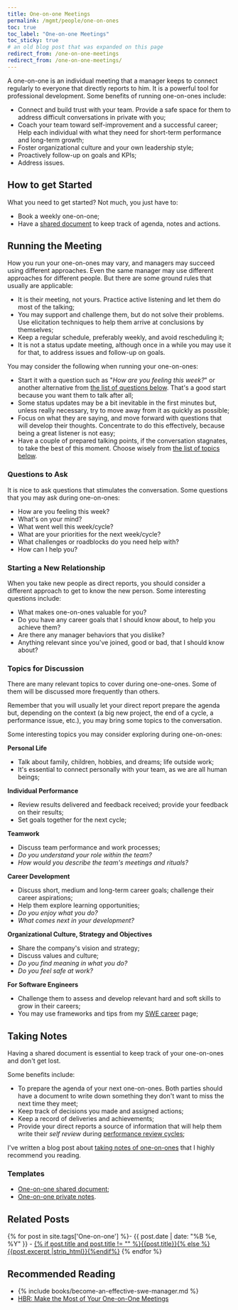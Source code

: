 ```yaml
---
title: One-on-one Meetings
permalink: /mgmt/people/one-on-ones
toc: true
toc_label: "One-on-one Meetings"
toc_sticky: true
# an old blog post that was expanded on this page
redirect_from: /one-on-one-meetings
redirect_from: /one-on-one-meetings/
---
```


A one-on-one is an individual meeting that a manager keeps to connect regularly to everyone that directly reports to him. It is a powerful tool for professional development. Some benefits of running one-on-ones include:

- Connect and build trust with your team. Provide a safe space for them to address difficult conversations in private with you;
- Coach your team toward self-improvement and a successful career; Help each individual with what they need for short-term performance and long-term growth;
- Foster organizational culture and your own leadership style;
- Proactively follow-up on goals and KPIs;
- Address issues.

## How to get Started

What you need to get started? Not much, you just have to:

- Book a weekly one-on-one;
- Have a [shared document](/mgmt/people/template-one-on-one-shared-document) to keep track of agenda, notes and actions.

## Running the Meeting

How you run your one-on-ones may vary, and managers may succeed using different approaches. Even the same manager may use different approaches for different people. But there are some ground rules that usually are applicable:

- It is their meeting, not yours. Practice active listening and let them do most of the talking;
- You may support and challenge them, but do not solve their problems. Use elicitation techniques to help them arrive at conclusions by themselves;
- Keep a regular schedule, preferably weekly, and avoid rescheduling it;
- It is not a status update meeting, although once in a while you may use it for that, to address issues and follow-up on goals.

You may consider the following when running your one-on-ones:

- Start it with a question such as "*How are you feeling this week?*" or another alternative from [the list of questions below](#questions-to-ask). That's a good start because you want them to talk after all;
- Some status updates may be a bit inevitable in the first minutes but, unless really necessary, try to move away from it as quickly as possible;
- Focus on what they are saying, and move forward with questions that will develop their thoughts. Concentrate to do this effectively, because being a great listener is not easy;
- Have a couple of prepared talking points, if the conversation stagnates, to take the best of this moment. Choose wisely from [the list of topics below](#topics-for-discussion).

### Questions to Ask

It is nice to ask questions that stimulates the conversation. Some questions that you may ask during one-on-ones:

- How are you feeling this week?
- What's on your mind?
- What went well this week/cycle?
- What are your priorities for the next week/cycle?
- What challenges or roadblocks do you need help with?
- How can I help you?

### Starting a New Relationship

When you take new people as direct reports, you should consider a different approach to get to know the new person. Some interesting questions include:

- What makes one-on-ones valuable for you?
- Do you have any career goals that I should know about, to help you achieve them?
- Are there any manager behaviors that you dislike?
- Anything relevant since you've joined, good or bad, that I should know about?

### Topics for Discussion

There are many relevant topics to cover during one-one-ones. Some of them will be discussed more frequently than others.

Remember that you will usually let your direct report prepare the agenda but, depending on the context (a big new project, the end of a cycle, a performance issue, etc.), you may bring some topics to the conversation.

Some interesting topics you may consider exploring during one-on-ones:

**Personal Life**

- Talk about family, children, hobbies, and dreams; life outside work;
- It's essential to connect personally with your team, as we are all human beings;

**Individual Performance**

- Review results delivered and feedback received; provide your feedback on their results;
- Set goals together for the next cycle;

**Teamwork**

- Discuss team performance and work processes;
- *Do you understand your role within the team?*
- *How would you describe the team's meetings and rituals?*

**Career Development**

- Discuss short, medium and long-term career goals; challenge their career aspirations;
- Help them explore learning opportunities;
- *Do you enjoy what you do?*
- *What comes next in your development?*

**Organizational Culture, Strategy and Objectives**

- Share the company's vision and strategy;
- Discuss values and culture;
- *Do you find meaning in what you do?*
- *Do you feel safe at work?*

**For Software Engineers**

- Challenge them to assess and develop relevant hard and soft skills to grow in their careers;
- You may use frameworks and tips from my [SWE career](/mgmt/swe/swe-career) page;

## Taking Notes

Having a shared document is essential to keep track of your one-on-ones and don't get lost.

Some benefits include:

- To prepare the agenda of your next one-on-ones. Both parties should have a document to write down something they don't want to miss the next time they meet;
- Keep track of decisions you made and assigned actions;
- Keep a record of deliveries and achievements;
- Provide your direct reports a source of information that will help them write their *self review* during [performance review cycles](/performance-review-cycle);

I've written a blog post about [taking notes of one-on-ones](/taking-notes-of-one-on-ones) that I highly recommend you reading.

### Templates

- [One-on-one shared document](/mgmt/people/template-one-on-one-shared-document);
- [One-on-one private notes](/mgmt/people/template-one-on-one-private-notes).

## Related Posts

{% for post in site.tags['One-on-one'] %}- {{ post.date | date: "%B %e, %Y" }} - <a href="{{ site.baseurl }}{{ post.url }}">{% if post.title and post.title != "" %}{{post.title}}{% else %}{{post.excerpt |strip_html}}{%endif%}</a>
{% endfor %}

## Recommended Reading

- {% include books/become-an-effective-swe-manager.md %}
- [HBR: Make the Most of Your One-on-One Meetings](https://hbr.org/2022/11/make-the-most-of-your-one-on-one-meetings)